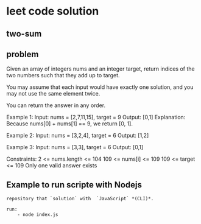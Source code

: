 # leet code solution

## two-sum

## problem

Given an array of integers nums and an integer target, return indices of the two numbers such that they add up to target.

You may assume that each input would have exactly one solution, and you may not use the same element twice.

You can return the answer in any order.

Example 1:
    Input: nums = [2,7,11,15], target = 9
    Output: [0,1]
    Explanation: Because nums[0] + nums[1] == 9, we return [0, 1].

Example 2:
    Input: nums = [3,2,4], target = 6
    Output: [1,2]

Example 3:
    Input: nums = [3,3], target = 6
    Output: [0,1]

Constraints:
    2 <= nums.length <= 104
    109 <= nums[i] <= 109
    109 <= target <= 109
    Only one valid answer exists

## Example to run scripte with Nodejs

    repository that `solution` with  `JavaScript` *(CLI)*.

    run:
        - node index.js

